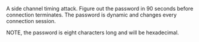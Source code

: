 A side channel timing attack.
Figure out the password in 90 seconds before connection terminates.
The password is dynamic and changes every connection session.

NOTE, the password is eight characters long and will be hexadecimal.
